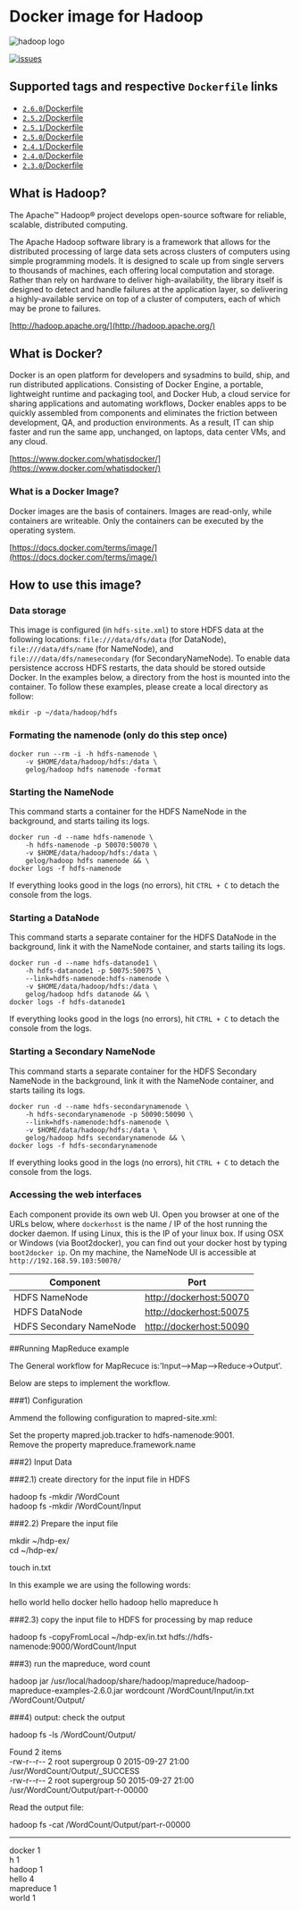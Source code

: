 # Docker image for Hadoop
![hadoop logo](https://hadoop.apache.org/images/hadoop-logo.jpg)

[ ![issues](https://img.shields.io/github/issues/gelog/docker-ubuntu-hadoop.svg) ](https://github.com/gelog/docker-ubuntu-hadoop)

## Supported tags and respective `Dockerfile` links
- [`2.6.0`/Dockerfile](https://github.com/GELOG/docker-ubuntu-hadoop/tree/2.6.0/Dockerfile)
- [`2.5.2`/Dockerfile](https://github.com/GELOG/docker-ubuntu-hadoop/tree/2.5.2/Dockerfile)
- [`2.5.1`/Dockerfile](https://github.com/GELOG/docker-ubuntu-hadoop/tree/2.5.1/Dockerfile)
- [`2.5.0`/Dockerfile](https://github.com/GELOG/docker-ubuntu-hadoop/tree/2.5.0/Dockerfile)
- [`2.4.1`/Dockerfile](https://github.com/GELOG/docker-ubuntu-hadoop/tree/2.4.1/Dockerfile)
- [`2.4.0`/Dockerfile](https://github.com/GELOG/docker-ubuntu-hadoop/tree/2.4.0/Dockerfile)
- [`2.3.0`/Dockerfile](https://github.com/GELOG/docker-ubuntu-hadoop/tree/2.3.0/Dockerfile)


## What is Hadoop?
The Apache™ Hadoop® project develops open-source software for reliable, scalable, distributed computing.

The Apache Hadoop software library is a framework that allows for the distributed processing of large data sets across clusters of computers using simple programming models. It is designed to scale up from single servers to thousands of machines, each offering local computation and storage. Rather than rely on hardware to deliver high-availability, the library itself is designed to detect and handle failures at the application layer, so delivering a highly-available service on top of a cluster of computers, each of which may be prone to failures.

[http://hadoop.apache.org/](http://hadoop.apache.org/)


## What is Docker?
Docker is an open platform for developers and sysadmins to build, ship, and run distributed applications. Consisting of Docker Engine, a portable, lightweight runtime and packaging tool, and Docker Hub, a cloud service for sharing applications and automating workflows, Docker enables apps to be quickly assembled from components and eliminates the friction between development, QA, and production environments. As a result, IT can ship faster and run the same app, unchanged, on laptops, data center VMs, and any cloud.

[https://www.docker.com/whatisdocker/](https://www.docker.com/whatisdocker/)

### What is a Docker Image?
Docker images are the basis of containers. Images are read-only, while containers are writeable. Only the containers can be executed by the operating system.

[https://docs.docker.com/terms/image/](https://docs.docker.com/terms/image/)


## How to use this image?

### Data storage
This image is configured (in `hdfs-site.xml`) to store HDFS data at the following locations: `file:///data/dfs/data` (for DataNode), `file:///data/dfs/name` (for NameNode), and `file:///data/dfs/namesecondary` (for SecondaryNameNode). To enable data persistence accross HDFS restarts, the data should be stored outside Docker. In the examples below, a directory from the host is mounted into the container. To follow these examples, please create a local directory as follow:

	mkdir -p ~/data/hadoop/hdfs


### Formating the namenode (only do this step once)

	docker run --rm -i -h hdfs-namenode \
		-v $HOME/data/hadoop/hdfs:/data \
		gelog/hadoop hdfs namenode -format


### Starting the NameNode
This command starts a container for the HDFS NameNode in the background, and starts tailing its logs.

	docker run -d --name hdfs-namenode \
		-h hdfs-namenode -p 50070:50070 \
		-v $HOME/data/hadoop/hdfs:/data \
		gelog/hadoop hdfs namenode && \
	docker logs -f hdfs-namenode

If everything looks good in the logs (no errors), hit `CTRL + C` to detach the console from the logs.


### Starting a DataNode
This command starts a separate container for the HDFS DataNode in the background, link it with the NameNode container, and starts tailing its logs.

	docker run -d --name hdfs-datanode1 \
		-h hdfs-datanode1 -p 50075:50075 \
		--link=hdfs-namenode:hdfs-namenode \
		-v $HOME/data/hadoop/hdfs:/data \
		gelog/hadoop hdfs datanode && \
	docker logs -f hdfs-datanode1

If everything looks good in the logs (no errors), hit `CTRL + C` to detach the console from the logs.


### Starting a Secondary NameNode
This command starts a separate container for the HDFS Secondary NameNode in the background, link it with the NameNode container, and starts tailing its logs.

	docker run -d --name hdfs-secondarynamenode \
		-h hdfs-secondarynamenode -p 50090:50090 \
		--link=hdfs-namenode:hdfs-namenode \
		-v $HOME/data/hadoop/hdfs:/data \
		gelog/hadoop hdfs secondarynamenode && \
	docker logs -f hdfs-secondarynamenode

If everything looks good in the logs (no errors), hit `CTRL + C` to detach the console from the logs.


### Accessing the web interfaces
Each component provide its own web UI. Open you browser at one of the URLs below, where `dockerhost` is the name / IP of the host running the docker daemon. If using Linux, this is the IP of your linux box. If using OSX or Windows (via Boot2docker), you can find out your docker host by typing `boot2docker ip`. On my machine, the NameNode UI is accessible at `http://192.168.59.103:50070/`

| Component               | Port                                               |
| ----------------------- | -------------------------------------------------- |
| HDFS NameNode           | [http://dockerhost:50070](http://dockerhost:50070) |
| HDFS DataNode           | [http://dockerhost:50075](http://dockerhost:50075) |
| HDFS Secondary NameNode | [http://dockerhost:50090](http://dockerhost:50090) |
##Running MapReduce example

The General workflow for MapRecuce is:'Input—>Map—>Reduce->Output'.

Below are steps to implement the workflow.

###1) Configuration

Ammend the following configuration to mapred-site.xml: 

Set the property mapred.job.tracker to hdfs-namenode:9001.  
Remove the property mapreduce.framework.name  


###2) Input Data

###2.1) create directory for the input file in HDFS
 
hadoop fs -mkdir /WordCount  
hadoop fs -mkdir /WordCount/Input  

###2.2) Prepare the input file

mkdir ~/hdp-ex/  
cd ~/hdp-ex/  
 
touch in.txt  

In this example we are using the following words:  

hello world hello docker hello hadoop hello mapreduce h  

###2.3)  copy the input file to HDFS for processing by map reduce

hadoop fs -copyFromLocal ~/hdp-ex/in.txt hdfs://hdfs-namenode:9000/WordCount/Input

###3) run the mapreduce, word count

hadoop jar /usr/local/hadoop/share/hadoop/mapreduce/hadoop-mapreduce-examples-2.6.0.jar wordcount /WordCount/Input/in.txt /WordCount/Output/

###4) output: check the output

hadoop fs -ls /WordCount/Output/  

Found 2 items  
-rw-r--r--   2 root supergroup          0 2015-09-27 21:00 /usr/WordCount/Output/_SUCCESS  
-rw-r--r--   2 root supergroup         50 2015-09-27 21:00 /usr/WordCount/Output/part-r-00000    

Read the output file:

hadoop fs  -cat /WordCount/Output/part-r-00000  

------------  
docker	1  
h	1  
hadoop	1  
hello	4  
mapreduce	1  
world	1 

